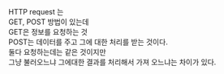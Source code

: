 HTTP request 는 <br>
GET, POST 방법이 있는데 <br>
GET은 정보를 요청하는 것 <br>
POST는 데이터를 주고 그에 대한 처리를 받는 것이다. <br>
둘다 요청하는데는 같은 것이지만 <br>
그냥 불러오느냐 그에대한 결과를 처리해서 가져 오느냐는 차이가 있다. <br>
